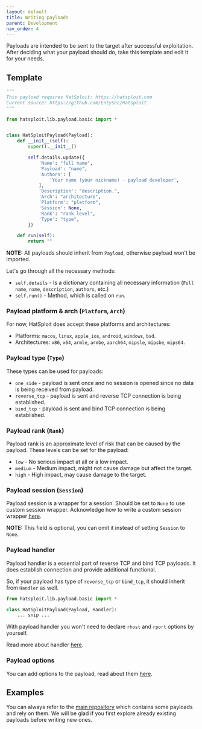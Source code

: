 ```yaml
---
layout: default
title: Writing payloads
parent: Development
nav_order: 4
---
```


Payloads are intended to be sent to the target after successful exploitation.
After deciding what your payload should do, take this template and edit it for your needs.

## Template

```python
"""
This payload requires HatSploit: https://hatsploit.com
Current source: https://github.com/EntySec/HatSploit
"""

from hatsploit.lib.payload.basic import *


class HatSploitPayload(Payload):
    def __init__(self):
        super().__init__()

        self.details.update({
            'Name': "full name",
            'Payload': "name",
            'Authors': [
                'Your name (your nickname) - payload developer',
            ],
            'Description': "description.",
            'Arch': "architecture",
            'Platform': "platform",
            'Session': None,
            'Rank': "rank level",
            'Type': "type",
        })

    def run(self):
        return ""
```

**NOTE:** All payloads should inherit from `Payload`, otherwise payload won't be imported.

Let's go through all the necessary methods:

* `self.details` - Is a dictionary containing all necessary information (`Full name`, `name`, `description`, `authors`, etc.)
* `self.run()` - Method, which is called on `run`.

### Payload platform & arch (`Platform`, `Arch`)

For now, HatSploit does accept these platforms and architectures:

* Platforms: `macos`, `linux`, `apple_ios`, `android`, `windows`, `bsd`.
* Architectures: `x86`, `x64`, `armle`, `armbe`, `aarch64`, `mipsle`, `mipsbe`, `mips64`.

### Payload type (`Type`)

These types can be used for payloads:

* `one_side` - payload is sent once and no session is opened since no data is being received from payload.
* `reverse_tcp` - payload is sent and reverse TCP connection is being established.
* `bind_tcp` - payload is sent and bind TCP connection is being established.

### Payload rank (`Rank`)

Payload rank is an approximate level of risk that can be caused by the payload. These levels can be set for the payload:

* `low` - No serious impact at all or a low impact.
* `medium` - Medium impact, might not cause damage but affect the target.
* `high` - High impact, may cause damage to the target.

### Payload session (`Session`)

Payload session is a wrapper for a session. Should be set to `None` to use custom session wrapper. Acknowledge how to write a custom session wrapper [here](/docs/development/session-wrapper).

**NOTE:** This field is optional, you can omit it instead of setting `Session` to `None`.

### Payload handler

Payload handler is a essential part of reverse TCP and bind TCP payloads. It does establish connection and provide additional functional.

So, if your payload has type of `reverse_tcp` or `bind_tcp`, it should inherit from `Handler` as well.

```python
from hatsploit.lib.payload.basic import *

class HatSploitPayload(Payload, Handler):
    ... snip ...
```

With payload handler you won't need to declare `rhost` and `rport` options by yourself.

Read more about handler [here](/docs/kits/handler).

### Payload options

You can add options to the payload, read about them [here](/docs/development/options).

## Examples

You can always refer to the [main repository](https://github.com/EntySec/HatSploit/tree/main/hatsploit/payloads) which contains some payloads and rely on them.
We will be glad if you first explore already existing payloads before writing new ones.